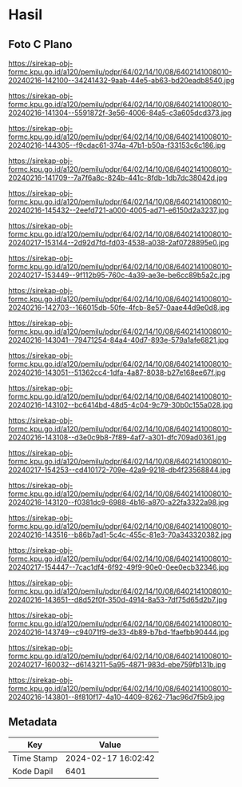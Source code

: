 # Hasil

## Foto C Plano

https://sirekap-obj-formc.kpu.go.id/a120/pemilu/pdpr/64/02/14/10/08/6402141008010-20240216-142100--34241432-9aab-44e5-ab63-bd20eadb8540.jpg

https://sirekap-obj-formc.kpu.go.id/a120/pemilu/pdpr/64/02/14/10/08/6402141008010-20240216-141304--5591872f-3e56-4006-84a5-c3a605dcd373.jpg

https://sirekap-obj-formc.kpu.go.id/a120/pemilu/pdpr/64/02/14/10/08/6402141008010-20240216-144305--f9cdac61-374a-47b1-b50a-f33153c6c186.jpg

https://sirekap-obj-formc.kpu.go.id/a120/pemilu/pdpr/64/02/14/10/08/6402141008010-20240216-141709--7a7f6a8c-824b-441c-8fdb-1db7dc38042d.jpg

https://sirekap-obj-formc.kpu.go.id/a120/pemilu/pdpr/64/02/14/10/08/6402141008010-20240216-145432--2eefd721-a000-4005-ad71-e6150d2a3237.jpg

https://sirekap-obj-formc.kpu.go.id/a120/pemilu/pdpr/64/02/14/10/08/6402141008010-20240217-153144--2d92d7fd-fd03-4538-a038-2af0728895e0.jpg

https://sirekap-obj-formc.kpu.go.id/a120/pemilu/pdpr/64/02/14/10/08/6402141008010-20240217-153449--9f112b95-760c-4a39-ae3e-be6cc89b5a2c.jpg

https://sirekap-obj-formc.kpu.go.id/a120/pemilu/pdpr/64/02/14/10/08/6402141008010-20240216-142703--166015db-50fe-4fcb-8e57-0aae44d9e0d8.jpg

https://sirekap-obj-formc.kpu.go.id/a120/pemilu/pdpr/64/02/14/10/08/6402141008010-20240216-143041--79471254-84a4-40d7-893e-579a1afe6821.jpg

https://sirekap-obj-formc.kpu.go.id/a120/pemilu/pdpr/64/02/14/10/08/6402141008010-20240216-143051--51362cc4-1dfa-4a87-8038-b27e168ee67f.jpg

https://sirekap-obj-formc.kpu.go.id/a120/pemilu/pdpr/64/02/14/10/08/6402141008010-20240216-143102--bc6414bd-48d5-4c04-9c79-30b0c155a028.jpg

https://sirekap-obj-formc.kpu.go.id/a120/pemilu/pdpr/64/02/14/10/08/6402141008010-20240216-143108--d3e0c9b8-7f89-4af7-a301-dfc709ad0361.jpg

https://sirekap-obj-formc.kpu.go.id/a120/pemilu/pdpr/64/02/14/10/08/6402141008010-20240217-154253--cd410172-709e-42a9-9218-db4f23568844.jpg

https://sirekap-obj-formc.kpu.go.id/a120/pemilu/pdpr/64/02/14/10/08/6402141008010-20240216-143120--f0381dc9-6988-4b16-a870-a22fa3322a98.jpg

https://sirekap-obj-formc.kpu.go.id/a120/pemilu/pdpr/64/02/14/10/08/6402141008010-20240216-143516--b86b7ad1-5c4c-455c-81e3-70a343320382.jpg

https://sirekap-obj-formc.kpu.go.id/a120/pemilu/pdpr/64/02/14/10/08/6402141008010-20240217-154447--7cac1df4-6f92-49f9-90e0-0ee0ecb32346.jpg

https://sirekap-obj-formc.kpu.go.id/a120/pemilu/pdpr/64/02/14/10/08/6402141008010-20240216-143651--d8d52f0f-350d-4914-8a53-7df75d65d2b7.jpg

https://sirekap-obj-formc.kpu.go.id/a120/pemilu/pdpr/64/02/14/10/08/6402141008010-20240216-143749--c94071f9-de33-4b89-b7bd-1faefbb90444.jpg

https://sirekap-obj-formc.kpu.go.id/a120/pemilu/pdpr/64/02/14/10/08/6402141008010-20240217-160032--d6143211-5a95-4871-983d-ebe759fb131b.jpg

https://sirekap-obj-formc.kpu.go.id/a120/pemilu/pdpr/64/02/14/10/08/6402141008010-20240216-143801--8f810f17-4a10-4409-8262-71ac96d7f5b9.jpg


## Metadata

| Key        | Value               |
| ---------- | ------------------- |
| Time Stamp | 2024-02-17 16:02:42 |
| Kode Dapil | 6401                |



